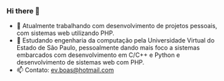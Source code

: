 ### Hi there 👋

- 🔭 Atualmente trabalhando com desenvolvimento de projetos pessoais, com sistemas web utilizando PHP.
- 🌱 Estudando engenharia da computação pela Universidade Virtual do Estado de São Paulo, pessoalmente dando mais foco a sistemas embarcados com desenvolvimento em C/C++ e Python e desenvolvimento de sistemas web com PHP.
- 📫 Contato: ev.boas@hotmail.com

<!--
<div>
  <a href="https://github.com/evboas">
  <img height = "180em" src="https://github-readme-stats.vercel.app/api?username=Eduardo-Vilas-Boas&theme=chartreuse-dark&show_icons=true" />
</div>

<!--
**evboas/evboas** is a ✨ _special_ ✨ repository because its `README.md` (this file) appears on your GitHub profile.

Here are some ideas to get you started:

- 👯 I’m looking to collaborate on ...
- 🤔 I’m looking for help with ...
- 💬 Ask me about ...

- 😄 Pronouns: ...
- ⚡ Fun fact: ...
-->
